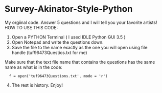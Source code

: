 # Survey-Akinator-Style-Python
My orgiinal code. Answer 5 questions and I will tell you your favorite artists! 
HOW TO USE THIS CODE:

1. Open a PYTHON Terminal ( I used IDLE Python GUI 3.5 ) 
2. Open Notepad and write the questions down. 
3. Save the file to the name exactly as the one you will open using file handle (tuf96473Questios.txt for me)

Make sure that the text file name that contains the questions has the same name as what is in the code: 

      f = open('tuf96473Questions.txt', mode = 'r')
      
 4. The rest is history. Enjoy!   
